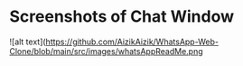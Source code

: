 # Screenshots of Chat Window

![alt text](https://github.com/AizikAizik/WhatsApp-Web-Clone/blob/main/src/images/whatsAppReadMe.png
